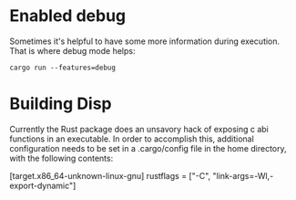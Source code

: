# Enabled debug

Sometimes it's helpful to have some more information during
execution. That is where debug mode helps:

    cargo run --features=debug

# Building Disp

Currently the Rust package does an unsavory hack of exposing c abi functions in an executable. In order to accomplish this, additional configuration needs to be set in a .cargo/config file in the home directory, with the following contents:

  [target.x86_64-unknown-linux-gnu]
  rustflags = ["-C", "link-args=-Wl,-export-dynamic"]
